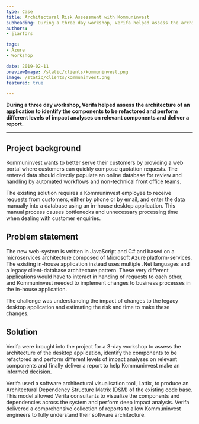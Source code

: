 ```yaml
---
type: Case
title: Architectural Risk Assessment with Kommuninvest
subheading: During a three day workshop, Verifa helped assess the architecture of an application to identify the components to be refactored and perform different levels of impact analyses on relevant components and deliver a report.
authors:
- jlarfors

tags:
- Azure
- Workshop

date: 2019-02-11
previewImage: /static/clients/kommuninvest.png
image: /static/clients/kommuninvest.png
featured: true

---
```


**During a three day workshop, Verifa helped assess the architecture of an application to identify the components to be refactored and perform different levels of impact analyses on relevant components and deliver a report.**

***

## Project background

Kommuninvest wants to better serve their customers by providing a web portal where customers can quickly compose quotation requests. The entered data should directly populate an online database for review and handling by automated workflows and non-technical front office teams.

The existing solution requires a Kommuninvest employee to receive requests from customers, either by phone or by email, and enter the data manually into a database using an in-house desktop application. This manual process causes bottlenecks and unnecessary processing time when dealing with customer enquiries.

## Problem statement

The new web-system is written in JavaScript and C# and based on a microservices architecture composed of Microsoft Azure platform-services. The existing in-house application instead uses multiple .Net languages and a legacy client-database architecture pattern. These very different applications would have to interact in handing of requests to each other, and Kommuninvest needed to implement changes to business processes in the in-house application.

The challenge was understanding the impact of changes to the legacy desktop application and estimating the risk and time to make these changes.

## Solution

Verifa were brought into the project for a 3-day workshop to assess the architecture of the desktop application, identify the components to be refactored and perform different levels of impact analyses on relevant components and finally deliver a report to help Kommuninvest make an informed decision.

Verifa used a software architectural visualisation tool, Lattix, to produce an Architectural Dependency Structure Matrix (DSM) of the existing code base. This model allowed Verifa consultants to visualize the components and dependencies across the system and perform deep impact analysis.
Verifa delivered a comprehensive collection of reports to allow Kommuninvest engineers to fully understand their software architecture.
